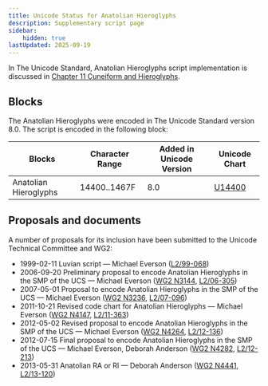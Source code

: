 ```yaml
---
title: Unicode Status for Anatolian Hieroglyphs
description: Supplementary script page
sidebar:
    hidden: true
lastUpdated: 2025-09-19
---
```


In The Unicode Standard, Anatolian Hieroglyphs script implementation is discussed in [Chapter 11 Cuneiform and Hieroglyphs](https://www.unicode.org/versions/latest/core-spec/chapter-11/#G27920).

## Blocks

The Anatolian Hieroglyphs were encoded in The Unicode Standard version 8.0. The script is encoded in the following block:

| Blocks | Character Range | Added in Unicode Version | Unicode Chart |
| ------ | --------------- | ------------------------ | ------------- |
| Anatolian Hieroglyphs | 14400..1467F | 8.0 | [U14400](http://www.unicode.org/charts/PDF/U14400.pdf) |

## Proposals and documents

A number of proposals for its inclusion have been submitted to the Unicode Technical Committee and WG2:
- 1999-02-11 Luvian script — Michael Everson ([L2/99-068](http://www.unicode.org/L2/L1999/luvian.pdf))
- 2006-09-20 Preliminary proposal to encode Anatolian Hieroglyphs in the SMP of the UCS — Michael Everson    ([WG2 N3144](https://www.unicode.org/wg2/docs/n3144.pdf), [L2/06-305](http://www.unicode.org/cgi-bin/GetMatchingDocs.pl?L2/06-305))
- 2007-05-01 Proposal to encode Anatolian Hieroglyphs in the SMP of the UCS — Michael Everson ([WG2 N3236](https://www.unicode.org/wg2/docs/n3236.pdf), [L2/07-096](http://www.unicode.org/cgi-bin/GetMatchingDocs.pl?L2/07-096))
- 2011-10-21 Revised code chart for Anatolian Hieroglyphs — Michael Everson ([WG2 N4147](https://www.unicode.org/wg2/docs/n4147.pdf), [L2/11-363](http://www.unicode.org/cgi-bin/GetMatchingDocs.pl?L2/11-363))
- 2012-05-02 Revised proposal to encode Anatolian Hieroglyphs in the SMP of the UCS — Michael Everson ([WG2 N4264](https://www.unicode.org/wg2/docs/n4264.pdf), [L2/12-136](http://www.unicode.org/cgi-bin/GetMatchingDocs.pl?L2/12-136))
- 2012-07-15 Final proposal to encode Anatolian Hieroglyphs in the SMP of the UCS — Michael Everson, Deborah Anderson ([WG2 N4282](https://www.unicode.org/wg2/docs/n4282.pdf), [L2/12-213](http://www.unicode.org/cgi-bin/GetMatchingDocs.pl?L2/12-213))
- 2013-05-31 Anatolian RA or RI — Deborah Anderson ([WG2 N4441](https://www.unicode.org/wg2/docs/n4441.pdf), [L2/13-120](http://www.unicode.org/cgi-bin/GetMatchingDocs.pl?L2/13-120))
